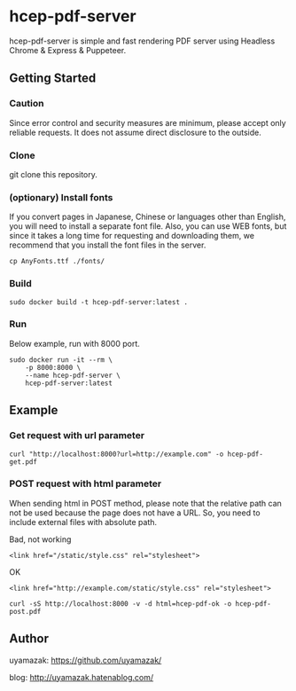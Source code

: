# hcep-pdf-server

hcep-pdf-server is simple and fast rendering PDF server using Headless Chrome & Express & Puppeteer.

## Getting Started

### Caution
Since error control and security measures are minimum, please accept only reliable requests. It does not assume direct disclosure to the outside.


### Clone
git clone this repository.


### (optionary) Install fonts
If you convert pages in Japanese, Chinese or languages other than English, you will need to install a separate font file. Also, you can use WEB fonts, but since it takes a long time for requesting and downloading them, we recommend that you install the font files in the server.


```
cp AnyFonts.ttf ./fonts/
```

### Build

```
sudo docker build -t hcep-pdf-server:latest .
```

### Run

Below example, run with 8000 port.

```
sudo docker run -it --rm \
    -p 8000:8000 \
    --name hcep-pdf-server \
    hcep-pdf-server:latest
```

## Example

### Get request with url parameter

```
curl "http://localhost:8000?url=http://example.com" -o hcep-pdf-get.pdf
```

### POST request with html parameter

When sending html in POST method, please note that the relative path can not be used because the page does not have a URL.
So, you need to include external files with absolute path.

Bad, not working
```
<link href="/static/style.css" rel="stylesheet">
```

OK

```
<link href="http://example.com/static/style.css" rel="stylesheet">
```


```
curl -sS http://localhost:8000 -v -d html=hcep-pdf-ok -o hcep-pdf-post.pdf
```

## Author
uyamazak: https://github.com/uyamazak/

blog: http://uyamazak.hatenablog.com/
